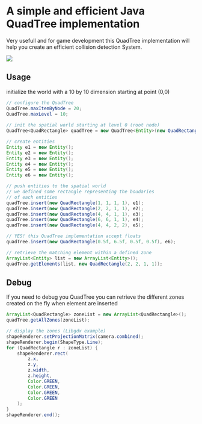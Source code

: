 A simple and efficient Java QuadTree implementation
======

Very usefull and for game development this QuadTree implementation will help you create an efficient collision detection System.

![](http://upload.wikimedia.org/wikipedia/commons/thumb/8/8b/Point_quadtree.svg/300px-Point_quadtree.svg.png)

Usage
----

initialize the world with a 10 by 10 dimension starting at point (0,0)

```java
// configure the QuadTree
QuadTree.maxItemByNode = 20;
QuadTree.maxLevel = 10;
        
// init the spatial world starting at level 0 (root node)
QuadTree<QuadRectangle> quadTree = new QuadTree<Entity>(new QuadRectangle(0, 0, 10, 10), 0);

// create entities
Entity e1 = new Entity();
Entity e2 = new Entity();
Entity e3 = new Entity();
Entity e4 = new Entity();
Entity e5 = new Entity();
Entity e6 = new Entity();

// push entities to the spatial world
// we defined some rectangle representing the boudaries
// of each entities
quadTree.insert(new QuadRectangle(1, 1, 1, 1), e1);
quadTree.insert(new QuadRectangle(2, 2, 1, 1), e2);
quadTree.insert(new QuadRectangle(4, 4, 1, 1), e3);
quadTree.insert(new QuadRectangle(6, 6, 1, 1), e4);
quadTree.insert(new QuadRectangle(4, 4, 2, 2), e5);

// YES! this QuadTree implementation accept floats
quadTree.insert(new QuadRectangle(0.5f, 6.5f, 0.5f, 0.5f), e6);

// retrieve the matching element within a defined zone
ArrayList<Entity> list = new ArrayList<Entity>();
quadTree.getElements(list, new QuadRectangle(2, 2, 1, 1));
```

Debug
----

If you need to debug you QuadTree you can retrieve the different zones created on the fly when element are inserted

```java
ArrayList<QuadRectangle> zoneList = new ArrayList<QuadRectangle>();
quadTree.getAllZones(zoneList);

// display the zones (Libgdx example)
shapeRenderer.setProjectionMatrix(camera.combined);
shapeRenderer.begin(ShapeType.Line);  
for (QuadRectangle r : zoneList) {
    shapeRenderer.rect(
        z.x, 
        z.y, 
        z.width, 
        z.height, 
        Color.GREEN, 
        Color.GREEN, 
        Color.GREEN, 
        Color.GREEN
    );
}
shapeRenderer.end();
```
